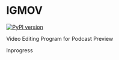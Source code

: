 # IGMOV

[![PyPI version](https://badge.fury.io/py/igmov.svg)](https://pypi.org/project/igmov/)

Video Editing Program for Podcast Preview

Inprogress
